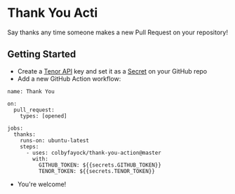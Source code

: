 # Thank You Acti

Say thanks any time someone makes a new Pull Request on your repository!

## Getting Started
* Create a [Tenor API](https://tenor.com/gifapi/documentation) key and set it as a [Secret](https://docs.github.com/en/actions/reference/encrypted-secrets) on your GitHub repo
* Add a new GitHub Action workflow:
```
name: Thank You

on:
  pull_request:
    types: [opened]

jobs:
  thanks:
    runs-on: ubuntu-latest
    steps:
      - uses: colbyfayock/thank-you-action@master
        with:
          GITHUB_TOKEN: ${{secrets.GITHUB_TOKEN}}
          TENOR_TOKEN: ${{secrets.TENOR_TOKEN}}
```
* You're welcome!
